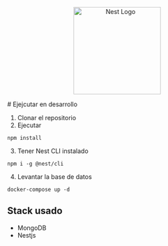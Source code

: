 <p align="center">
  <a href="http://nestjs.com/" target="blank"><img src="https://nestjs.com/img/logo-small.svg" width="200" alt="Nest Logo" /></a>
</p>
# Ejejcutar en desarrollo

1. Clonar el repositorio
2. Ejecutar
```
npm install
```

3. Tener Nest CLI instalado
```
npm i -g @nest/cli
```
4. Levantar la base de datos
```
docker-compose up -d
```

## Stack usado
* MongoDB
* Nestjs